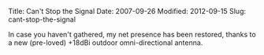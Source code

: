 Title: Can't Stop the Signal
Date: 2007-09-26
Modified: 2012-09-15
Slug: cant-stop-the-signal

In case you haven't gathered, my net presence has been restored, thanks to a new (pre-loved) +18dBi outdoor omni-directional antenna.
